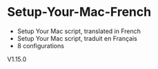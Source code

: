 # Setup-Your-Mac-French

- Setup Your Mac script, translated in French
- Setup Your Mac script, traduit en Français
- 8 configurations

V1.15.0
